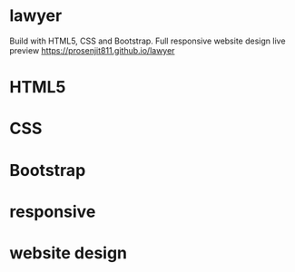 # lawyer
Build with HTML5, CSS and Bootstrap. Full responsive website design
live preview
https://prosenjit811.github.io/lawyer



# HTML5
# CSS
# Bootstrap
# responsive
# website design
